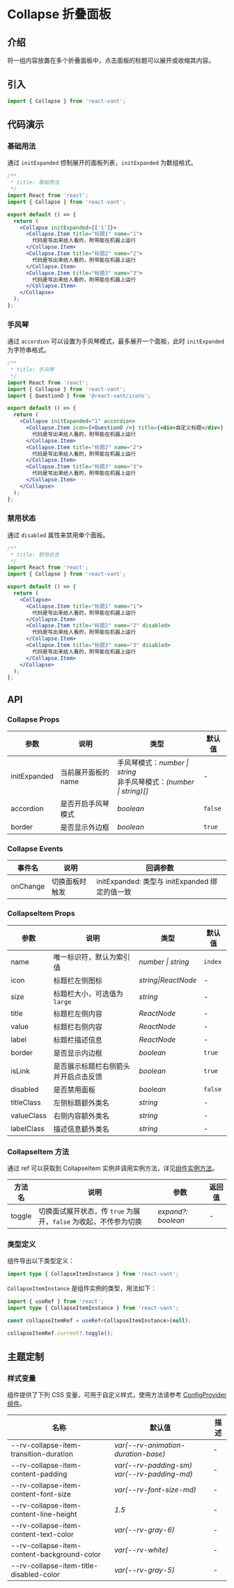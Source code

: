 # Collapse 折叠面板

## 介绍

将一组内容放置在多个折叠面板中，点击面板的标题可以展开或收缩其内容。

## 引入

```js
import { Collapse } from 'react-vant';
```

## 代码演示

### 基础用法

通过 `initExpanded` 控制展开的面板列表，`initExpanded` 为数组格式。

```jsx
/**
 * title: 基础用法
 */
import React from 'react';
import { Collapse } from 'react-vant';

export default () => {
  return (
    <Collapse initExpanded={['1']}>
      <Collapse.Item title="标题1" name="1">
        代码是写出来给人看的，附带能在机器上运行
      </Collapse.Item>
      <Collapse.Item title="标题2" name="2">
        代码是写出来给人看的，附带能在机器上运行
      </Collapse.Item>
      <Collapse.Item title="标题3" name="3">
        代码是写出来给人看的，附带能在机器上运行
      </Collapse.Item>
    </Collapse>
  );
};
```

### 手风琴

通过 `accordion` 可以设置为手风琴模式，最多展开一个面板，此时 `initExpanded` 为字符串格式。

```jsx
/**
 * title: 手风琴
 */
import React from 'react';
import { Collapse } from 'react-vant';
import { QuestionO } from '@react-vant/icons';

export default () => {
  return (
    <Collapse initExpanded="1" accordion>
      <Collapse.Item icon={<QuestionO />} title={<div>自定义标题</div>} name="1">
        代码是写出来给人看的，附带能在机器上运行
      </Collapse.Item>
      <Collapse.Item title="标题2" name="2">
        代码是写出来给人看的，附带能在机器上运行
      </Collapse.Item>
      <Collapse.Item title="标题3" name="3">
        代码是写出来给人看的，附带能在机器上运行
      </Collapse.Item>
    </Collapse>
  );
};
```

### 禁用状态

通过 `disabled` 属性来禁用单个面板。

```jsx
/**
 * title: 禁用状态
 */
import React from 'react';
import { Collapse } from 'react-vant';

export default () => {
  return (
    <Collapse>
      <Collapse.Item title="标题1" name="1">
        代码是写出来给人看的，附带能在机器上运行
      </Collapse.Item>
      <Collapse.Item title="标题2" name="2" disabled>
        代码是写出来给人看的，附带能在机器上运行
      </Collapse.Item>
      <Collapse.Item title="标题3" name="3" disabled>
        代码是写出来给人看的，附带能在机器上运行
      </Collapse.Item>
    </Collapse>
  );
};
```

## API

### Collapse Props

| 参数 | 说明 | 类型 | 默认值 |
| --- | --- | --- | --- |
| initExpanded | 当前展开面板的 name | 手风琴模式：_number \| string_<br>非手风琴模式：_(number \| string)[]_ | - |
| accordion | 是否开启手风琴模式 | _boolean_ | `false` |
| border | 是否显示外边框 | _boolean_ | `true` |

### Collapse Events

| 事件名   | 说明           | 回调参数                                       |
| -------- | -------------- | ---------------------------------------------- |
| onChange | 切换面板时触发 | initExpanded: 类型与 initExpanded 绑定的值一致 |

### CollapseItem Props

| 参数       | 说明                                 | 类型                | 默认值  |
| ---------- | ------------------------------------ | ------------------- | ------- |
| name       | 唯一标识符，默认为索引值             | _number \| string_  | `index` |
| icon       | 标题栏左侧图标                       | _string\|ReactNode_ | -       |
| size       | 标题栏大小，可选值为 `large`         | _string_            | -       |
| title      | 标题栏左侧内容                       | _ReactNode_         | -       |
| value      | 标题栏右侧内容                       | _ReactNode_         | -       |
| label      | 标题栏描述信息                       | _ReactNode_         | -       |
| border     | 是否显示内边框                       | _boolean_           | `true`  |
| isLink     | 是否展示标题栏右侧箭头并开启点击反馈 | _boolean_           | `true`  |
| disabled   | 是否禁用面板                         | _boolean_           | `false` |
| titleClass | 左侧标题额外类名                     | _string_            | -       |
| valueClass | 右侧内容额外类名                     | _string_            | -       |
| labelClass | 描述信息额外类名                     | _string_            | -       |

### CollapseItem 方法

通过 ref 可以获取到 CollapseItem 实例并调用实例方法，详见[组件实例方法](#/zh-CN/advanced-usage#zu-jian-shi-li-fang-fa)。

| 方法名 | 说明 | 参数 | 返回值 |
| --- | --- | --- | --- |
| toggle | 切换面试展开状态，传 `true` 为展开，`false` 为收起，不传参为切换 | _expand?: boolean_ | - |

### 类型定义

组件导出以下类型定义：

```ts
import type { CollapseItemInstance } from 'react-vant';
```

`CollapseItemInstance` 是组件实例的类型，用法如下：

```ts
import { useRef } from 'react';
import type { CollapseItemInstance } from 'react-vant';

const collapseItemRef = useRef<CollapseItemInstance>(null);

collapseItemRef.current?.toggle();
```

## 主题定制

### 样式变量

组件提供了下列 CSS 变量，可用于自定义样式，使用方法请参考 [ConfigProvider 组件](#/zh-CN/config-provider)。

| 名称                                        | 默认值                                      | 描述 |
| ------------------------------------------- | ------------------------------------------- | ---- |
| --rv-collapse-item-transition-duration      | _var(--rv-animation-duration-base)_         | -    |
| --rv-collapse-item-content-padding          | _var(--rv-padding-sm) var(--rv-padding-md)_ | -    |
| --rv-collapse-item-content-font-size        | _var(--rv-font-size-md)_                    | -    |
| --rv-collapse-item-content-line-height      | _1.5_                                       | -    |
| --rv-collapse-item-content-text-color       | _var(--rv-gray-6)_                          | -    |
| --rv-collapse-item-content-background-color | _var(--rv-white)_                           | -    |
| --rv-collapse-item-title-disabled-color     | _var(--rv-gray-5)_                          | -    |
